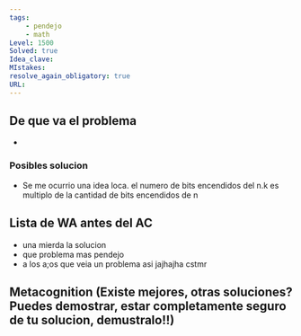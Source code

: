 ```yaml
---
tags:
    - pendejo
    - math
Level: 1500
Solved: true 
Idea_clave: 
MIstakes: 
resolve_again_obligatory: true
URL: 
---
```


## De que va el problema

- 

### Posibles solucion

- Se me ocurrio una idea loca. el numero de bits encendidos del n.k es multiplo de la cantidad de bits encendidos de n

## Lista de WA antes del AC

- una mierda la solucion
- que problema mas pendejo
- a los a;os que veia un problema asi jajhajha cstmr

## Metacognition (Existe mejores, otras soluciones? Puedes demostrar, estar completamente seguro de tu solucion, demustralo!!)


